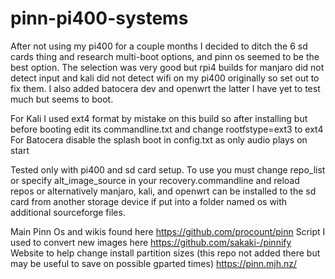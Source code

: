 # pinn-pi400-systems

After not using my pi400 for a couple months I decided to ditch the 6 sd cards thing and research multi-boot options, and pinn os seemed to be the best option.
The selection was very good but rpi4 builds for manjaro did not detect input and kali did not detect wifi on my pi400 originally so set out to fix them.
I also added batocera dev and openwrt the latter I have yet to test much but seems to boot.

For Kali I used ext4 format by mistake on this build so after installing but before booting edit its commandline.txt and change rootfstype=ext3 to ext4
For Batocera disable the splash boot in config.txt as only audio plays on start

Tested only with pi400 and sd card setup. To use you must change repo_list or specify alt_image_source in your recovery.commandline  and reload repos
or alternatively manjaro, kali, and openwrt can be installed to the sd card from another storage device if put into a folder named os with additional sourceforge files.

Main Pinn Os and wikis found here https://github.com/procount/pinn
Script I used to convert new images here https://github.com/sakaki-/pinnify
Website to help change install partition sizes (this repo not added there but may be useful to save on possible gparted times) https://pinn.mjh.nz/
